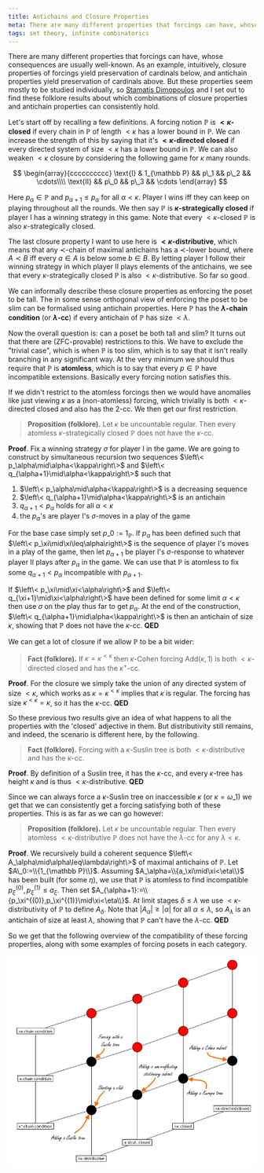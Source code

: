 ```yaml
---
title: Antichains and Closure Properties
meta: There are many different properties that forcings can have, whose consequences are usually well-known. As an example, intuitively, closure properties of forcings yield preservation of cardinals below, and antichain properties yield preservation of cardinals above. But these properties seem mostly to be studied individually, so Stamatis Dimopoulos and I set out to find these folklore results about which combinations of closure properties and antichain properties can consistently hold.
tags: set theory, infinite combinatorics
---
```


There are many different properties that forcings can have, whose consequences are
usually well-known. As an example, intuitively, closure properties of forcings yield
preservation of cardinals below, and antichain properties yield preservation of
cardinals above. But these properties seem mostly to be studied individually, so
[Stamatis Dimopoulos](https://st-dimopoulos.github.io/) and I set out to find these
folklore results about which combinations of closure properties and antichain
properties can consistently hold.

Let's start off by recalling a few definitions. A forcing notion $\mathbb P$ is
**${<}\kappa$-closed** if every chain in $\mathbb P$ of length ${<}\kappa$ has a lower
bound in $\mathbb  P$. We can increase the strength of this by saying that it's
**${<}\kappa$-directed closed** if every directed system of size ${<}\kappa$ has a
lower bound in $\mathbb P$. We can also weaken ${<}\kappa$ closure by considering the
following game for $\kappa$ many rounds.

$$
\begin{array}{cccccccccc}
  \text{I} & 1_{\mathbb P} && p\_1 && p\_2 && \cdots\\\\
  \text{II} && p\_0 && p\_3 && \cdots
\end{array}
$$

Here $p_\alpha\in\mathbb P$ and $p_{\alpha+1}\leq p_\alpha$ for all $\alpha<\kappa$.
Player I wins iff they can keep on playing throughout all the rounds. We then say
$\mathbb P$ is **$\kappa$-strategically closed** if player I has a winning strategy in this
game. Note that every ${<}\kappa$-closed $\mathbb P$ is also $\kappa$-strategically
closed.

The last closure property I want to use here is **${<}\kappa$-distributive**, which
means that any $\prec$-chain of maximal antichains has a $\prec$-lower bound, where
$A\prec B$ iff every $a\in A$ is below some $b\in B$. By letting player I follow their
winning strategy in which player II plays elements of the antichains, we see that every
$\kappa$-strategically closed $\mathbb P$ is also ${<}\kappa$-distributive. So far so
good.

We can informally describe these closure properties as enforcing the poset to be tall.
The in some sense orthogonal view of enforcing the poset to be slim can be formalised
using antichain properties. Here $\mathbb P$ has the **$\lambda$-chain condition**
(or **$\lambda$-cc**) if every antichain of $\mathbb P$ has size ${<}\lambda$.

Now the overall question is: can a poset be both tall and slim? It turns out that there
are (ZFC-provable) restrictions to this. We have to exclude the "trivial case", which
is when $\mathbb P$ is too slim, which is to say that it isn't really branching in any
significant way. At the very minimum we should thus require that $\mathbb P$
is **atomless**, which is to say that every $p\in\mathbb P$ have incompatible
extensions. Basically every forcing notion satisfies this.

If we didn't restrict to the atomless forcings then we would have anomalies like just
viewing $\kappa$ as a (non-atomless) forcing, which trivially is both
$<\kappa$-directed closed and also has the $2$-cc. We then get our first restriction.

> **Proposition (folklore).** Let $\kappa$ be uncountable regular. Then every atomless
> $\kappa$-strategically closed $\mathbb P$ does not have the $\kappa$-cc.

**Proof**. Fix a winning strategy $\sigma$ for player I in the game. We are going to
construct by simultaneous recursion two sequences $\left\<
p_\alpha\mid\alpha<\kappa\right\>$ and $\left\< q_{\alpha+1}\mid\alpha<\kappa\right\>$
such that

1. $\left\< p_\alpha\mid\alpha<\kappa\right\>$ is a decreasing sequence
2. $\left\< q_{\alpha+1}\mid\alpha<\kappa\right\>$ is an antichain
3. $q_{\alpha+1} < p_\alpha$ holds for all $\alpha<\kappa$
4. the $p_\alpha$'s are player I's $\sigma$-moves in a play of the game

For the base case simply set $p\_0:=1_{\mathbb P}$. If $p_\alpha$ has been defined such
that $\left\< p_\xi\mid\xi\leq\alpha\right\>$ is the sequence of player I's moves in a
play of the game, then let $p_{\alpha+1}$ be player I's $\sigma$-response to whatever
player II plays after $p_\alpha$ in the game. We can use that $\mathbb P$ is atomless
to fix some $q_{\alpha+1} < p_\alpha$ incompatible with $p_{\alpha+1}$.

If $\left\< p_\xi\mid\xi<\alpha\right\>$ and $\left\< q_{\xi+1}\mid\xi<\alpha\right\>$
have been defined for some limit $\alpha<\kappa$ then use $\sigma$ on the play thus far
to get $p_\alpha$. At the end of the construction, $\left\<
q_{\alpha+1}\mid\alpha<\kappa\right\>$ is then an antichain of size $\kappa$, showing
that $\mathbb P$ does not have the $\kappa$-cc. **QED**

We can get a lot of closure if we allow $\mathbb P$ to be a bit wider:

> **Fact (folklore).** If $\kappa=\kappa^{<\kappa}$ then $\kappa$-Cohen forcing
> $\text{Add}(\kappa,1)$ is both ${<}\kappa$-directed closed and has the $\kappa^+$-cc.

**Proof**. For the closure we simply take the union of any directed system of size
${<}\kappa$, which works as $\kappa=\kappa^{<\kappa}$ implies that $\kappa$ is regular.
The forcing has size $\kappa^{<\kappa}=\kappa$, so it has the $\kappa$-cc. **QED**

So these previous two results give an idea of what happens to all the properties with
the 'closed' adjective in them. But distributivity still remains, and indeed, the
scenario is different here, by the following.

> **Fact (folklore).** Forcing with a $\kappa$-Suslin tree is both
> ${<}\kappa$-distributive and has the $\kappa$-cc.

**Proof**. By definition of a Suslin tree, it has the $\kappa$-cc, and every
$\kappa$-tree has height $\kappa$ and is thus ${<}\kappa$-distributive. **QED**

Since we can always force a $\kappa$-Suslin tree on inaccessible $\kappa$ (or
$\kappa=\omega\_1$) we get that we can consistently get a forcing satisfying both of
these properties. This is as far as we can go however:

> **Proposition (folklore).** Let $\kappa$ be uncountable regular. Then every atomless
> ${<}\kappa$-distributive $\mathbb P$ does not have the $\lambda$-cc for any
> $\lambda<\kappa$.

**Proof**. We recursively build a coherent sequence $\left\<
A_\alpha\mid\alpha\leq\lambda\right\>$ of maximal antichains of $\mathbb P$. Let
$A\_0:=\\{1_{\mathbb P}\\}$. Assuming $A_\alpha=\\{a_\xi\mid\xi<\eta\\}$ has been built
(for some $\eta$), we use that $\mathbb P$ is atomless to find incompatible
$p_\xi^{(0)},p_\xi^{(1)}\leq a_\xi$. Then set
$A_{\alpha+1}:=\\{p_\xi^{(0)},p_\xi^{(1)}\mid\xi<\eta\\}$. At limit stages
$\delta\leq\lambda$ we use ${<}\kappa$-distributivity of $\mathbb P$ to define
$A_\delta$. Note that $|A_\alpha|\geq|\alpha|$ for all $\alpha\leq\lambda$, so
$A_\lambda$ is an antichain of size at least $\lambda$, showing that $\mathbb P$ can't
have the $\lambda$-cc. **QED**

So we get that the following overview of the compatibility of these forcing properties,
along with some examples of forcing posets in each category.

<img src="/src/assets/img/forcing-compatibility.webp" alt="A diagram showing the
relations between various forcing properties" class="invert-on-darkmode" />
